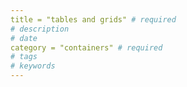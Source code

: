 ```yaml
---
title = "tables and grids" # required 
# description
# date 
category = "containers" # required 
# tags
# keywords
---
```

